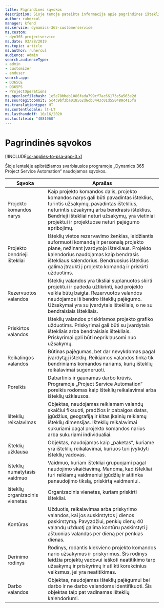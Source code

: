 ```yaml
---
title: Pagrindinės sąvokos
description: Šioje temoje pateikta informacija apie pagrindines išteklių valdymo sąvokas, minimas „Project Service Automation“.
author: ruhercul
manager: kfend
ms.service: dynamics-365-customerservice
ms.custom:
- dyn365-projectservice
ms.date: 03/28/2019
ms.topic: article
ms.author: ruhercul
audience: Admin
search.audienceType:
- admin
- customizer
- enduser
search.app:
- D365CE
- D365PS
- ProjectOperations
ms.openlocfilehash: 1e5e78bbeb1086fada799cf7ac66173e5a563e2d
ms.sourcegitcommit: 5c4c9bf3ba018562d6cb3443c01d550489c415fa
ms.translationtype: HT
ms.contentlocale: lt-LT
ms.lasthandoff: 10/16/2020
ms.locfileid: "4081060"
---
```

# <a name="key-concepts"></a>Pagrindinės sąvokos

[!INCLUDE[cc-applies-to-psa-app-3.x](../includes/cc-applies-to-psa-app-3x.md)]

Šioje lentelėje apibrėžiamos svarbiausios programoje „Dynamics 365 Project Service Automation“ naudojamos sąvokos.

| Sąvoka                    | Aprašas |
|----------------------------|------------|
| Projekto komandos narys        | Kaip projekto komandos dalis, projekto komandos narys gali būti pavadintas išteklius, turintis užsakymų, pavadintas išteklius, neturintis užsakymų arba bendrasis išteklius. Bendrieji ištekliai neturi užsakymų, yra vietiniai projektui ir projektuose neturi pajėgumo apribojimų. |
| Projekto bendrieji ištekliai   | Išteklių vietos rezervavimo ženklas, leidžiantis suformuoti komandą ir personalą projekto plane, nežinant įvardytojo ištekliaus. Projekto kalendorius naudojamas kaip bendrasis ištekliaus kalendorius. Bendruosius išteklius galima įtraukti į projekto komandą ir priskirti užduotims. |
| Rezervuotos valandos               | Išteklių valandos yra tiksliai suplanuotos skirti projektui ir padeda užtikrinti, kad projekto veikla būtų baigta. Rezervuotos valandos naudojamos iš bendro išteklių pajėgumo. Užsakymai yra su įvardytais ištekliais, o ne su bendraisiais ištekliais. |
| Priskirtos valandos             | Išteklių valandos priskiriamos projekto grafiko užduotims. Priskyrimai gali būti su įvardytais ištekliais arba bendraisiais ištekliais. Priskyrimai gali būti nepriklausomi nuo užsakymų. |
| Reikalingos valandos             | Būtinas pajėgumas, bet dar nevykdomas pagal įvardytąjį išteklių. Reikiamos valandos tinka tik bendriniams komandos nariams, kurių išteklių reikalavimai sugeneruoti. |
| Poreikis                     | Dabartinis ir gaunamas darbo krūvis. Programoje „Project Service Automation“ poreikis rodomas kaip išteklių reikalavimai arba išteklių užklausos. |
| Išteklių reikalavimas       | Objektas, naudojamas reikiamam valandų skaičiui fiksuoti, pradžios ir pabaigos datas, įgūdžius, geografiją ir kitas įkainių reikiamų išteklių dimensijas. Išteklių reikalavimai sukuriami pagal projekto komandos narius arba sukuriami individualiai. |
| Išteklių užklausa           | Objektas, naudojamas kaip „paketas“, kuriame yra išteklių reikalavimai, kuriuos turi įvykdyti išteklių vadovas. |
| Išteklių numatytasis vaidmuo      | Vaidmuo, kuriam ištekliai grupuojami pagal naudojimo skaičiavimą. Manoma, kad ištekliai turi reikiamų vaidmeniui įgūdžių ir atitinka panaudojimo tikslą, priskirtą vaidmeniui. |
| Išteklių organizacinis vienetas | Organizacinis vienetas, kuriam priskirti ištekliai. |
| Kontūras                    | Užduotis, reikalavimas arba priskyrimo valandos, kai jos suskirstytos į dienos paskirstymą. Pavyzdžiui, penkių dienų 40 valandų užduotį galima kontūru paskirstyti į aštuonias valandas per dieną per penkias dienas. |
| Derinimo rodinys        | Rodinys, rodantis kiekvieno projekto komandos nario užsakymus ir priskyrimus. Šis rodinys leidžia projektų vadovui ieškoti neatitikimo tarp užsakymų ir priskyrimų ir atlikti korekcinius veiksmus, jei yra neatitikimas. |
| Darbo valandos                 | Objektas, naudojamas išteklių pajėgumui bei darbo ir ne darbo valandoms identifikuoti. Šis objektas taip pat vadinamas išteklių kalendoriumi. |
